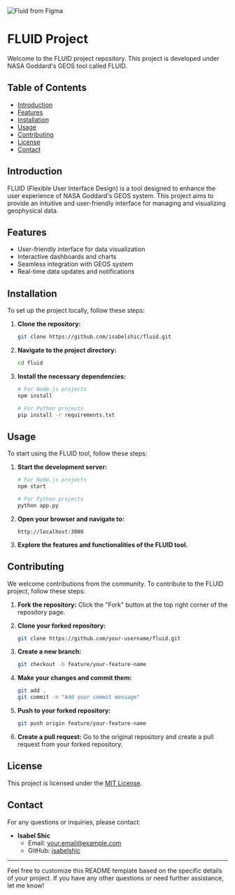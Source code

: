 ![Fluid from Figma](https://github.com/user-attachments/assets/7578e8c6-afbc-479a-8526-3a5593fbd3cc)

# FLUID Project

Welcome to the FLUID project repository. This project is developed under NASA Goddard's GEOS tool called FLUID.

## Table of Contents

- [Introduction](#introduction)
- [Features](#features)
- [Installation](#installation)
- [Usage](#usage)
- [Contributing](#contributing)
- [License](#license)
- [Contact](#contact)

## Introduction

FLUID (Flexible User Interface Design) is a tool designed to enhance the user experience of NASA Goddard's GEOS system. This project aims to provide an intuitive and user-friendly interface for managing and visualizing geophysical data.

## Features

- User-friendly interface for data visualization
- Interactive dashboards and charts
- Seamless integration with GEOS system
- Real-time data updates and notifications

## Installation

To set up the project locally, follow these steps:

1. **Clone the repository:**
   ```bash
   git clone https://github.com/isabelshic/fluid.git
   ```
2. **Navigate to the project directory:**
   ```bash
   cd fluid
   ```
3. **Install the necessary dependencies:**
   ```bash
   # For Node.js projects
   npm install

   # For Python projects
   pip install -r requirements.txt
   ```

## Usage

To start using the FLUID tool, follow these steps:

1. **Start the development server:**
   ```bash
   # For Node.js projects
   npm start

   # For Python projects
   python app.py
   ```
2. **Open your browser and navigate to:**
   ```
   http://localhost:3000
   ```

3. **Explore the features and functionalities of the FLUID tool.**

## Contributing

We welcome contributions from the community. To contribute to the FLUID project, follow these steps:

1. **Fork the repository:**
   Click the "Fork" button at the top right corner of the repository page.

2. **Clone your forked repository:**
   ```bash
   git clone https://github.com/your-username/fluid.git
   ```

3. **Create a new branch:**
   ```bash
   git checkout -b feature/your-feature-name
   ```

4. **Make your changes and commit them:**
   ```bash
   git add .
   git commit -m "Add your commit message"
   ```

5. **Push to your forked repository:**
   ```bash
   git push origin feature/your-feature-name
   ```

6. **Create a pull request:**
   Go to the original repository and create a pull request from your forked repository.

## License

This project is licensed under the [MIT License](LICENSE).

## Contact

For any questions or inquiries, please contact:

- **Isabel Shic**
  - Email: [your.email@example.com](mailto:your.email@example.com)
  - GitHub: [isabelshic](https://github.com/isabelshic)

---

Feel free to customize this README template based on the specific details of your project. If you have any other questions or need further assistance, let me know!
